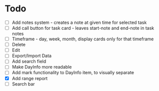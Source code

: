 # Todo
- [ ] Add notes system - creates a note at given time for selected task
- [ ] Add call button for task card - leaves start-note and end-note in task notes
- [ ] Timeframe - day, week, month, display cards only for that timeframe
- [ ] Delete
- [ ] Edit
- [ ] Export/Import Data
- [ ] Add search field
- [ ] Make DayInfo more readable
- [ ] Add mark functionality to DayInfo item, to visually separate 
- [x] Add range report
- [ ] Search bar
